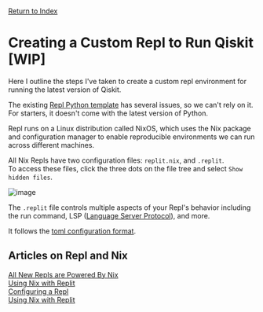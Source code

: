 \
[Return to Index](index.md)
# Creating a Custom Repl to Run Qiskit [WIP]
Here I outline the steps I've taken to create a custom repl environment for running the latest version of Qiskit.

The existing [Repl Python template](https://replit.com/@replit/Python) has several issues, so we can't rely on it. 
For starters, it doesn't come with the latest version of Python.

Repl runs on a Linux distribution called NixOS, which uses the Nix package and configuration manager to enable reproducible environments we can run across different machines.

All Nix Repls have two configuration files: `replit.nix`, and `.replit`.\
To access these files, click the three dots on the file tree and select `Show hidden files`.

![image](https://github.com/simonsavitt/CCNYIntroQC/assets/3525578/ea973cf1-c226-4ec2-8818-08ae55b46d56)

 The `.replit` file controls multiple aspects of your Repl's behavior including the run command, LSP ([Language Server Protocol](https://microsoft.github.io/language-server-protocol/)), and more.
 
 It follows the [toml configuration format](https://learnxinyminutes.com/docs/toml/).

## Articles on Repl and Nix
[All New Repls are Powered By Nix](https://blog.replit.com/powered-by-nix)\
[Using Nix with Replit](https://docs.replit.com/programming-ide/nix-on-replit)\
[Configuring a Repl](https://docs.replit.com/programming-ide/configuring-repl)\
[Using Nix with Replit](https://docs.replit.com/programming-ide/nix-on-replit)
